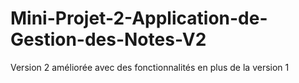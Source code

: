 # Mini-Projet-2-Application-de-Gestion-des-Notes-V2
Version 2 améliorée avec des fonctionnalités en plus de la version 1
